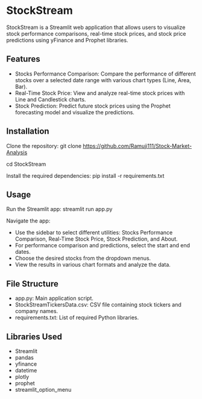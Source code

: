 # StockStream

StockStream is a Streamlit web application that allows users to visualize stock performance comparisons, real-time stock prices, and stock price predictions using yFinance and Prophet libraries.

## Features

- Stocks Performance Comparison: Compare the performance of different stocks over a selected date range with various chart types (Line, Area, Bar).
- Real-Time Stock Price: View and analyze real-time stock prices with Line and Candlestick charts.
- Stock Prediction: Predict future stock prices using the Prophet forecasting model and visualize the predictions.

## Installation

Clone the repository:
git clone https://github.com/Ramuji111/Stock-Market-Analysis

cd StockStream

Install the required dependencies:
pip install -r requirements.txt

## Usage

Run the Streamlit app:
streamlit run app.py

Navigate the app:
- Use the sidebar to select different utilities: Stocks Performance Comparison, Real-Time Stock Price, Stock Prediction, and About.
- For performance comparison and predictions, select the start and end dates.
- Choose the desired stocks from the dropdown menus.
- View the results in various chart formats and analyze the data.

## File Structure

- app.py: Main application script.
- StockStreamTickersData.csv: CSV file containing stock tickers and company names.
- requirements.txt: List of required Python libraries.

## Libraries Used

- Streamlit
- pandas
- yfinance
- datetime
- plotly
- prophet
- streamlit_option_menu
